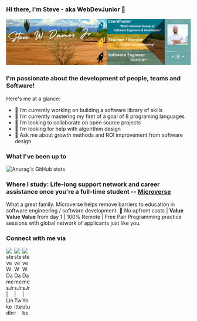 ### Hi there, I'm Steve - aka WebDevJunior 👋

<img src="./images/Github-banner.png" alt="banner that says Steve W Dames Jr - software engineer, Teacher / Mentor and Coordinator of Multi-national Group of Developers and Engineers`">

### I'm passionate about the development of people, teams and Software!

<!-- **steveWDamesJr/steveWDamesJr** is a ✨ _special_ ✨ repository because its `README.md` (this file) appears on your GitHub profile. -->

Here's me at a glance:

- 🔭 I’m currently working on building a software library of skills
- 🌱 I’m currently mastering my first of a goal of 8 programing languages
- 👯 I’m looking to collaborate on open source projects 
- 🤔 I’m looking for help with algorithim design
- 💬 Ask me about growth methods and ROI improvement from software design

### What I've been up to

![Anurag's GitHub stats](https://github-readme-stats.vercel.app/api?username=steveWDamesJr&show_icons=true&theme=radical&count_private=true)


### Where I study: Life-long support network and career assistance once you're a full-time student -- [Microverse](https://www.microverse.org/?grsf=qmokuo)
What a great family. Microverse helps remove barriers to education in software engineering / software development.
🚀 No upfront costs | **Value Value Value** from day 1 | 100% Remote | Free Pair Programming practice sessions with global network of applicants just like you. 

### Connect with me via 
     




[<img align="left" alt="steveWDamesJr | LinkedIn" width="22px" src="https://cdn.jsdelivr.net/npm/simple-icons@v3/icons/linkedin.svg" />][linkedin]


[<img align="left" alt="steveWDamesJr | Twitter" width="22px" src="https://cdn.jsdelivr.net/npm/simple-icons@v3/icons/twitter.svg" />][twitter]


[<img align="left" alt="steveWDamesJr | Youtube" width="22px" src="https://cdn.jsdelivr.net/npm/simple-icons@3.13.0/icons/youtube.svg" />][youtube]











[linkedin]: https://www.linkedin.com/in/steve-w-dames-jr/
[youtube]: https://www.youtube.com/user/stevedamesjr/featured
[vscode]: https://code.visualstudio.com/
[Twitter]: https://twitter.com/Steve88312331







